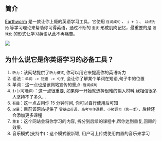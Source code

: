 ## 简介

[Earthworm](https://earthworm.cuixueshe.com/) 是一款让你上瘾的英语学习工具，它使用 `连词成句` 、 `i + 1` 、 `以终为始` 等学习理论来帮助你习得英语，通过不断的 `重复` 形成肌肉记忆，最重要的是 `游戏化` 的形式让学习英语从此不再痛苦。

![](/home-page-preview.png)

## 为什么说它是你英语学习的必备工具？

1.  `听力`：该网站提供了`听力模式`, 你可以用它来提高你的英语听力
2.  语法：`单词 -> 短语 -> 句子`, 会让你了解某个单词在短语,句子中的位置
3.  单词：这一点也是该网站宣传的重点: `连词成句`
4.  `i+1(可理解)`：这一点很重要, 如果你一开始就选择很难的输入材料,我相信很多人坚持不了多久...
5.  `有趣`：这一点占用你 15 分钟时间, 你可以自行使用后可知
6.  `足量`：目前该网站提供了 `零基础英语`、`高考写作课程`、`小猪佩奇（第一季）`，后续还会添加更多课程
7.  `重复`：这个网站会将你学习的内容, 拆分到后续的课程中,帮你达到重复,回顾的效果.
8.  音乐模式(支持中)：这个模式很新颖, 用户可上传或使用内置的音乐来学习
